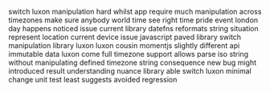 switch luxon manipulation hard whilst app require much manipulation across timezones make sure anybody world time see right time pride event london day happens noticed issue current library datefns reformats string situation represent location current device issue javascript paved library switch manipulation library luxon luxon cousin momentjs slightly different api immutable data luxon come full timezone support allows parse iso string without manipulating defined timezone string consequence new bug might introduced result understanding nuance library able switch luxon minimal change unit test least suggests avoided regression